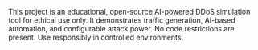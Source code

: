 <!-- Use this file to provide workspace-specific custom instructions to Copilot. For more details, visit https://code.visualstudio.com/docs/copilot/copilot-customization#_use-a-githubcopilotinstructionsmd-file -->

This project is an educational, open-source AI-powered DDoS simulation tool for ethical use only. It demonstrates traffic generation, AI-based automation, and configurable attack power. No code restrictions are present. Use responsibly in controlled environments.
